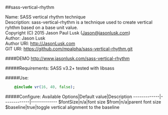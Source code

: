 ##sass-vertical-rhythm

Name: SASS vertical rhythm technique  
Description: sass-vertical-rhythm is a technique used to create vertical ryhthm based on a base unit value.  
Copyright (C) 2015  Jason Paul Lusk (Jason@jasonlusk.com)  
Author: Jason Lusk  
Author URI: http://JasonLusk.com  
GIT URI: https://github.com/mpalpha/sass-vertical-rhythm.git  

####DEMO <a href="http://www.jasonlusk.com/sass-vertical-rhythm" target="_blank">http://www.jasonlusk.com/sass-vertical-rhythm</a>

#####Requirements:
  SASS v3.2+ tested with libsass

#####Use:
```sass
    @include vr(16, 40, false);
```

#####Configure:
Available Options|Default value|Description
-------------|-------------|-------------
$fontSize|n/a|font size
$from|n/a|parent font size
$baseline|true|toggle vertical alignment to the baseline
